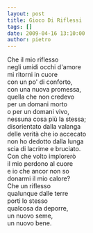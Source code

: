 ```yaml
---
layout: post
title: Gioco Di Riflessi
tags: []
date: 2009-04-16 13:10:00
author: pietro
---
```

Che il mio riflesso<br/>negli umidi occhi d'amore<br/>mi ritorni in cuore<br/>con un po' di conforto,<br/>con una nuova promessa,<br/>quella che non credevo<br/>per un domani morto<br/>o per un domani vivo,<br/>nessuna cosa più la stessa;<br/>disorientato dalla valanga<br/>delle verità che io accecato<br/>non ho dedotto dalla lunga<br/>scia di lacrime e bruciato.<br/>Con che volto implorerò<br/>il mio perdono al cuore<br/>e io che ancor non so<br/>donarmi il mio calore?<br/>Che un riflesso<br/>qualunque dalle terre<br/>porti lo stesso<br/>qualcosa da deporre,<br/>un nuovo seme,<br/>un nuovo bene.
